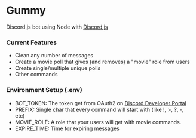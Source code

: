 # Gummy
Discord.js bot using Node with [Discord.js](https://discord.js.org/#/)

### Current Features
* Clean any number of messages
* Create a movie poll that gives (and removes) a "movie" role from users
* Create single/multiple unique polls
* Other commands

### Environment Setup (.env)
* BOT_TOKEN: The token get from OAuth2 on [Discord Developer Portal](discord.com/developers/)
* PREFIX: Single char that every command will start with (like !, >, ?, -, etc)
* MOVIE_ROLE: A role that your users will get with movie commands.
* EXPIRE_TIME: Time for expiring messages

